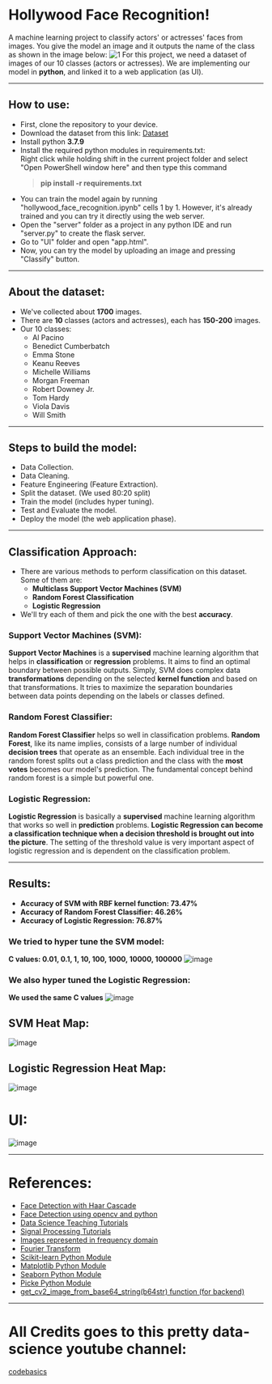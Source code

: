 # Hollywood Face Recognition!
A machine learning project to classify actors' or actresses' faces from images. You give the model an image and it outputs the name of the class as shown in the image below:
![1](https://user-images.githubusercontent.com/48108210/147878326-7b6aafa1-4315-4f56-8582-df21365e6f53.png)
For this project, we need a dataset of images of our 10 classes (actors or actresses).
We are implementing our model in <strong>python</strong>, and linked it to a web application (as UI).
***

## How to use:
* First, clone the repository to your device.
* Download the dataset from this link: [Dataset](https://drive.google.com/drive/folders/11TgG_m0Z5fMCt6goEMYqB0BsmULx3v1U?usp=sharing)
* Install python **3.7.9**
* Install the required python modules in requirements.txt: <br>
  Right click while holding shift in the current project folder and select "Open PowerShell window here" and then type this command
	> **pip install -r requirements.txt** <br>
* You can train the model again by running "hollywood_face_recognition.ipynb" cells 1 by 1. However, it's already trained and you can try it directly using the web server.
* Open the "server" folder as a project in any python IDE and run "server.py" to create the flask server.
* Go to "UI" folder and open "app.html".
* Now, you can try the model by uploading an image and pressing "Classify" button.
***

## About the dataset:
* We've collected about **1700** images.
* There are **10** classes (actors and actresses), each has **150-200** images.
* Our 10 classes:
	* Al Pacino
	* Benedict Cumberbatch
	* Emma Stone
	* Keanu Reeves
	* Michelle Williams
	* Morgan Freeman
	* Robert Downey Jr.
	* Tom Hardy
	* Viola Davis
	* Will Smith
***

## Steps to build the model:
* Data Collection.
* Data Cleaning.
* Feature Engineering (Feature Extraction).
* Split the dataset. (We used 80:20 split)
* Train the model (includes hyper tuning).
* Test and Evaluate the model.
* Deploy the model (the web application phase).
***

## Classification Approach:
* There are various methods to perform classification on this dataset. Some of them are:
	* **Multiclass Support Vector Machines (SVM)**
	* **Random Forest Classification**
	* **Logistic Regression**
* We'll try each of them and pick the one with the best **accuracy**.

### Support Vector Machines (SVM):
**Support Vector Machines** is a **supervised** machine learning algorithm that helps in **classification** or **regression** problems. It aims to find an optimal boundary between possible outputs.
Simply, SVM does complex data **transformations** depending on the selected **kernel function** and based on that transformations. It tries to maximize the separation boundaries between data points depending on the labels or classes defined.
### Random Forest Classifier:
**Random Forest Classifier** helps so well in classification problems. **Random Forest**, like its name implies, consists of a large number of individual **decision trees** that operate as an ensemble. Each individual tree in the random forest splits out a class prediction and the class with the **most votes** becomes our model's prediction. The fundamental concept behind random forest is a simple but powerful one.
### Logistic Regression:
**Logistic Regression** is basically a **supervised** machine learning algorithm that works so well in **prediction** problems. **Logistic Regression can become a classification technique when a decision threshold is brought out into the picture**. The setting of the threshold value is very important aspect of logistic regression and is dependent on the classification problem.
***

## Results:
* **Accuracy of SVM with RBF kernel function: 73.47%**
* **Accuracy of Random Forest Classifier: 46.26%**
* **Accuracy of Logistic Regression: 76.87%**

### We tried to hyper tune the SVM model:
**C values: 0.01, 0.1, 1, 10, 100, 1000, 10000, 100000**
![image](https://user-images.githubusercontent.com/48108210/147878627-1d40a6f3-4acc-4cb0-aacd-8b3f729bc342.png)
### We also hyper tuned the Logistic Regression:
**We used the same C values**
![image](https://user-images.githubusercontent.com/48108210/147878660-5280b6cc-73a5-4499-8ae9-521596a85d45.png)
## SVM Heat Map:
![image](https://user-images.githubusercontent.com/48108210/147878670-fc429606-34be-48e3-92bd-2d7688385423.png)
## Logistic Regression Heat Map:
![image](https://user-images.githubusercontent.com/48108210/147878678-1432de47-1664-463a-8520-356361968e39.png)
# UI:
![image](https://user-images.githubusercontent.com/48108210/147878682-7a839196-ec45-4f99-91a2-ab8ac1e4aec6.png)
***

# References:
* <a href = "https://towardsdatascience.com/face-detection-with-haar-cascade-727f68dafd08" target = "_blank">Face Detection with Haar Cascade</a>
* <a href = "https://towardsdatascience.com/face-detection-in-2-minutes-using-opencv-python-90f89d7c0f81" target = "_blank">Face Detection using opencv and python</a>
* <a href = "https://www.youtube.com/channel/UCh9nVJoWXmFb7sLApWGcLPQ" target = "_blank">Data Science Teaching Tutorials</a>
* <a href = "https://www.youtube.com/channel/UCVkatNMgkEdpWLhH0kBqqLw" target = "_blank">Signal Processing Tutorials</a>
* <a href = "https://www.youtube.com/watch?v=xrTor1uw5iI&ab_channel=Iman" target = "_blank">Images represented in frequency domain</a>
* <a href = "https://www.youtube.com/watch?v=spUNpyF58BY&ab_channel=3Blue1Brown" target = "_blank">Fourier Transform</a>
* <a href = "https://scikit-learn.org/stable/tutorial/index.html" target = "_blank">Scikit-learn Python Module</a>
* <a href = "https://matplotlib.org/stable/tutorials/index" target = "_blank">Matplotlib Python Module</a>
* <a href = "https://seaborn.pydata.org/tutorial.html" target = "_blank">Seaborn Python Module</a>
* <a href = "https://docs.python.org/3/library/pickle.html#module-pickle" target = "_blank">Picke Python Module</a>
* <a href = "https://stackoverflow.com/questions/33754935/read-a-base-64-encoded-image-from-memory-using-opencv-python-library" target = "_blank">get_cv2_image_from_base64_string(b64str) function (for backend)</a>
***

# All Credits goes to this pretty data-science youtube channel: <br>
<a href = "https://www.youtube.com/channel/UCh9nVJoWXmFb7sLApWGcLPQ" target = "_blank">codebasics</a>
